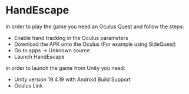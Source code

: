 # HandEscape

In order to play the game you need an Oculus Quest and follow the steps:
	
- Enable hand tracking in the Oculus parameters
- Download the APK onto the Oculus (For example using SideQuest)
- Go to apps -> Unknown source
- Launch HandEscape
	
In order to launch the game from Unity you need: 
- Unity version 19.4.19 with Android Build Support
- Oculus Link
